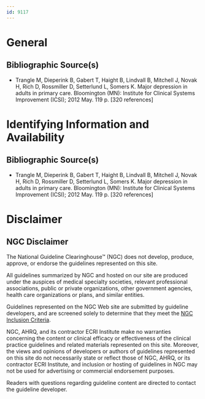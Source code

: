 ```yaml
---
id: 9117
---
```


# General

## Bibliographic Source(s)

- Trangle M, Dieperink B, Gabert T, Haight B, Lindvall B, Mitchell J, Novak H, Rich D, Rossmiller D, Setterlund L, Somers K. Major depression in adults in primary care. Bloomington (MN): Institute for Clinical Systems Improvement (ICSI); 2012 May. 119 p. [320 references]

# Identifying Information and Availability

## Bibliographic Source(s)

- Trangle M, Dieperink B, Gabert T, Haight B, Lindvall B, Mitchell J, Novak H, Rich D, Rossmiller D, Setterlund L, Somers K. Major depression in adults in primary care. Bloomington (MN): Institute for Clinical Systems Improvement (ICSI); 2012 May. 119 p. [320 references]

# Disclaimer

## NGC Disclaimer

The National Guideline Clearinghouse™ (NGC) does not develop, produce, approve, or endorse the guidelines represented on this site.

All guidelines summarized by NGC and hosted on our site are produced under the auspices of medical specialty societies, relevant professional associations, public or private organizations, other government agencies, health care organizations or plans, and similar entities.

Guidelines represented on the NGC Web site are submitted by guideline developers, and are screened solely to determine that they meet the [NGC Inclusion Criteria](/help-and-about/summaries/inclusion-criteria).

NGC, AHRQ, and its contractor ECRI Institute make no warranties concerning the content or clinical efficacy or effectiveness of the clinical practice guidelines and related materials represented on this site. Moreover, the views and opinions of developers or authors of guidelines represented on this site do not necessarily state or reflect those of NGC, AHRQ, or its contractor ECRI Institute, and inclusion or hosting of guidelines in NGC may not be used for advertising or commercial endorsement purposes.

Readers with questions regarding guideline content are directed to contact the guideline developer.

